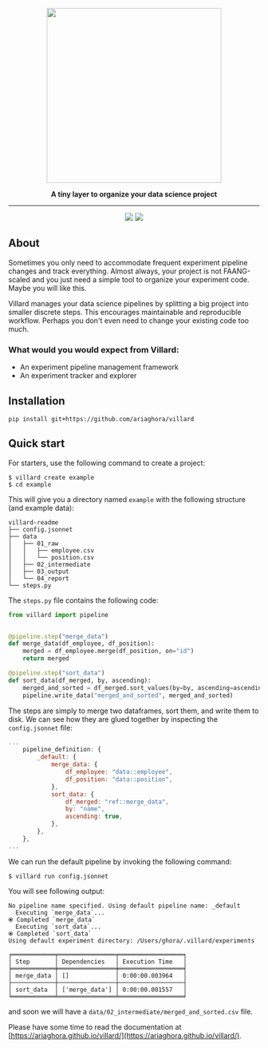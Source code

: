 <p align="center" >
    <img src="assets/logo.png" width=350>
</p>

<p align="center" >
<strong>
A tiny layer to organize your data science project
</strong>
</p>

---

<p align="center" >
<img src="https://img.shields.io/badge/python-3670A0?style=for-the-badge&logo=python&logoColor=ffdd54">
<img src="https://camo.githubusercontent.com/3dbcfa4997505c80ef928681b291d33ecfac2dabf563eb742bb3e269a5af909c/68747470733a2f2f696d672e736869656c64732e696f2f6769746875622f6c6963656e73652f496c65726961796f2f6d61726b646f776e2d6261646765733f7374796c653d666f722d7468652d6261646765">
</p>

## About 
Sometimes you only need to accommodate frequent experiment pipeline changes and track everything.
Almost always, your project is not FAANG-scaled and you just need a simple tool to organize your experiment code.
Maybe you will like this.

Villard manages your data science pipelines by splitting a big project into smaller discrete steps.
This encourages maintainable and reproducible workflow.
Perhaps you don't even need to change your existing code too much.

### What would you would expect from Villard:
- An experiment pipeline management framework
- An experiment tracker and explorer


## Installation
    pip install git+https://github.com/ariaghora/villard

## Quick start

For starters, use the following command to create a project:

```
$ villard create example
$ cd example
```

This will give you a directory named `example` with the following structure (and example data):

```
villard-readme
├── config.jsonnet
├── data
│   ├── 01_raw
│   │   ├── employee.csv
│   │   └── position.csv
│   ├── 02_intermediate
│   ├── 03_output
│   └── 04_report
└── steps.py
```

The `steps.py` file contains the following code:

```python
from villard import pipeline


@pipeline.step("merge_data")
def merge_data(df_employee, df_position):
    merged = df_employee.merge(df_position, on="id")
    return merged

@pipeline.step("sort_data")
def sort_data(df_merged, by, ascending):
    merged_and_sorted = df_merged.sort_values(by=by, ascending=ascending)
    pipeline.write_data("merged_and_sorted", merged_and_sorted)
```
The steps are simply to merge two dataframes, sort them, and write them to disk.
We can see how they are glued together by inspecting the `config.jsonnet` file:

```js
...
    pipeline_definition: {
        _default: {
            merge_data: {
                df_employee: "data::employee",
                df_position: "data::position",
            },
            sort_data: {
                df_merged: "ref::merge_data",
                by: "name",
                ascending: true,
            },
        },
    },
...
```

We can run the default pipeline by invoking the following command:
```
$ villard run config.jsonnet
```
You will see following output:
```
No pipeline name specified. Using default pipeline name: _default
  Executing `merge_data`...
⦿ Completed `merge_data`
  Executing `sort_data`...
⦿ Completed `sort_data`
Using default experiment directory: /Users/ghora/.villard/experiments

╒════════════╤════════════════╤══════════════════╕
│ Step       │ Dependencies   │ Execution Time   │
╞════════════╪════════════════╪══════════════════╡
│ merge_data │ []             │ 0:00:00.003964   │
├────────────┼────────────────┼──────────────────┤
│ sort_data  │ ['merge_data'] │ 0:00:00.001557   │
╘════════════╧════════════════╧══════════════════╛
```
and soon we will have a `data/02_intermediate/merged_and_sorted.csv` file.

Please have some time to read the documentation at [https://ariaghora.github.io/villard/](https://ariaghora.github.io/villard/).